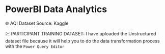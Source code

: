# PowerBI Data Analytics

🌐 AQI Dataset Source: Kaggle

💹 PARTICIPANT TRAINING DATASET: I have uploaded the Unstructured dataset file because it will help you to do the data transformation process with the `Power Query Editor`
